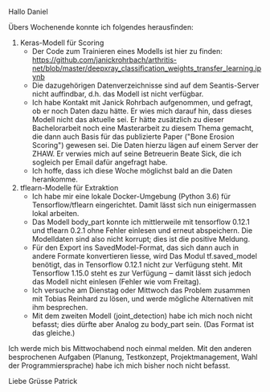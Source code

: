 Hallo Daniel

Übers Wochenende konnte ich folgendes herausfinden:

1. Keras-Modell für Scoring
    - Der Code zum Trainieren eines Modells ist hier zu finden: https://github.com/janickrohrbach/arthritis-net/blob/master/deepxray_classification_weights_transfer_learning.ipynb
    - Die dazugehörigen Datenverzeichnisse sind auf dem Seantis-Server nicht auffindbar, d.h. das Modell ist nicht verfügbar.
    - Ich habe Kontakt mit Janick Rohrbach aufgenommen, und gefragt, ob er noch Daten dazu hätte. Er wies mich darauf hin, dass dieses Modell nicht das aktuelle sei. Er hätte zusätzlich zu dieser Bachelorarbeit noch eine Masterarbeit zu diesem Thema gemacht, die dann auch Basis für das publizierte Paper ("Bone Erosion Scoring") gewesen sei. Die Daten hierzu lägen auf einem Server der ZHAW. Er verwies mich auf seine Betreuerin Beate Sick, die ich sogleich per Email dafür angefragt habe.
    - Ich hoffe, dass ich diese Woche möglichst bald an die Daten herankomme.
2. tflearn-Modelle für Extraktion
    - Ich habe mir eine lokale Docker-Umgebung (Python 3.6) für Tensorflow/tflearn eingerichtet. Damit lässt sich nun einigermassen lokal arbeiten.
    - Das Modell body_part konnte ich mittlerweile mit tensorflow 0.12.1 und tflearn 0.2.1 ohne Fehler einlesen und erneut abspeichern. Die Modelldaten sind also nicht korrupt; dies ist die positive Meldung.
    - Für den Export ins SavedModel-Format, das sich dann auch in andere Formate konvertieren liesse, wird Das Modul tf.saved_model benötigt, das in Tensorflow 0.12.1 nicht zur Verfügung steht. Mit Tensorflow 1.15.0 steht es zur Verfügung ‒ damit lässt sich jedoch das Modell nicht einlesen (Fehler wie vom Freitag).
    - Ich versuche am Dienstag oder Mittwoch das Problem zusammen mit Tobias Reinhard zu lösen, und werde mögliche Alternativen mit ihm besprechen.
    - Mit dem zweiten Modell (joint_detection) habe ich mich noch nicht befasst; dies dürfte aber Analog zu body_part sein. (Das Format ist das gleiche.)

Ich werde mich bis Mittwochabend noch einmal melden. Mit den anderen besprochenen Aufgaben (Planung, Testkonzept, Projektmanagement, Wahl der Programmiersprache) habe ich mich bisher noch nicht befasst.

Liebe Grüsse
Patrick
